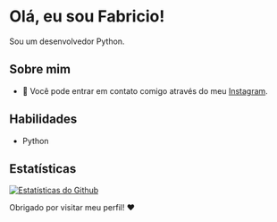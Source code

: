 

# Olá, eu sou Fabricio!

Sou um desenvolvedor Python.

## Sobre mim

- 🌱 Você pode entrar em contato comigo através do meu [Instagram](https://www.instagram.com/fabriciotf_).

## Habilidades

- Python

## Estatísticas

[![Estatísticas do Github](https://github-readme-stats.vercel.app/api?username=FabricioFacco&show_icons=true&theme=dracula)](https://github.com/anuraghazra/github-readme-stats)

Obrigado por visitar meu perfil! :heart:
